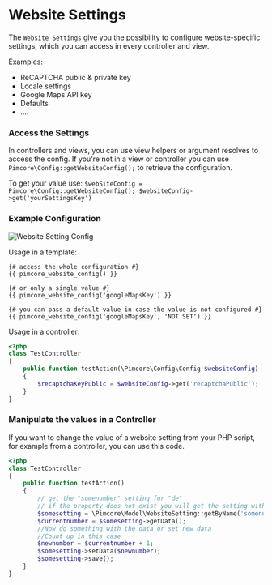 # Website Settings

The `Website Settings` give you the possibility to configure website-specific settings, which you can 
access in every controller and view.

Examples:

* ReCAPTCHA public & private key
* Locale settings
* Google Maps API key
* Defaults
* ....

### Access the Settings

In controllers and views, you can use view helpers or argument resolves to access the config. If you're not in a view or
controller you can use `Pimcore\Config::getWebsiteConfig();` to retrieve the configuration. 

To get your value use:  `$webSiteConfig = Pimcore\Config::getWebsiteConfig(); $websiteConfig->get('yourSettingsKey')`


### Example Configuration
![Website Setting Config](../img/website-settings.png)

Usage in a template:

```twig
{# access the whole configuration #}
{{ pimcore_website_config() }}

{# or only a single value #}
{{ pimcore_website_config('googleMapsKey') }}

{# you can pass a default value in case the value is not configured #}
{{ pimcore_website_config('googleMapsKey', 'NOT SET') }}
```

Usage in a controller:

```php
<?php
class TestController
{
    public function testAction(\Pimcore\Config\Config $websiteConfig)
    {
        $recaptchaKeyPublic = $websiteConfig->get('recaptchaPublic');
    }    
}
```

### Manipulate the values in a Controller

If you want to change the value of a website setting from your PHP script, for example from a controller, you can use this code.

```php
<?php
class TestController
{
    public function testAction()
    {
        // get the "somenumber" setting for "de"
        // if the property does not exist you will get the setting with not language provided
        $somesetting = \Pimcore\Model\WebsiteSetting::getByName('somenumber', null, 'de');
        $currentnumber = $somesetting->getData();
        //Now do something with the data or set new data
        //Count up in this case
        $newnumber = $currentnumber + 1;
        $somesetting->setData($newnumber);
        $somesetting->save();
    }
}
```
